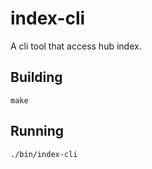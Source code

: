 index-cli
========

A cli tool that access hub index.

## Building

`make`


## Running

`./bin/index-cli`
